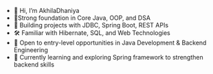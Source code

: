 - 👋 Hi, I’m AkhilaDhaniya
- 🎯Strong foundation in Core Java, OOP, and DSA
- 🔧 Building projects with JDBC, Spring Boot, REST APIs
- 🛠️ Familiar with Hibernate, SQL, and Web Technologies
- 🤝 Open to entry-level opportunities in Java Development & Backend Engineering
- 🌱 Currently learning and exploring Spring framework to strengthen backend skills

<!---
AkhilaDhaniya/AkhilaDhaniya is a ✨ special ✨ repository because its `README.md` (this file) appears on your GitHub profile.
You can click the Preview link to take a look at your changes.
--->

